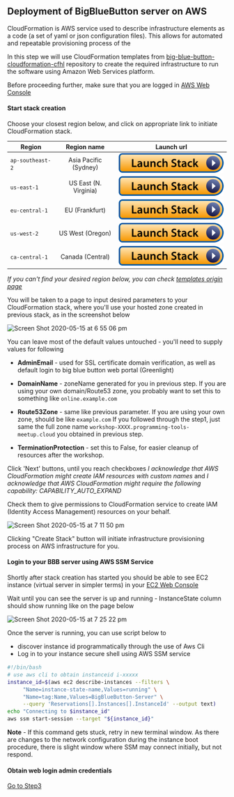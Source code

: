 
## Deployment of BigBlueButton server on AWS

CloudFormation is AWS service used to describe infrastructure elements as a code 
(a set of yaml or json configuration files). This allows for automated
and repeatable provisioning process of the 

In this step we will use CloudFormation templates from [big-blue-button-cloudformation-cfhl](https://github.com/toshke/big-blue-button-cloudformation-cfhl)
repository to create the required infrastructure to run the software using Amazon Web Services platform.


Before proceeding further, make sure that you are logged in [AWS Web Console](https://console.aws.amazon.com/)


#### Start stack creation 

Choose your closest region below, and click on appropriate link to initiate CloudFormation stack. 

| Region        |Region name    |   Launch url  |
| ------------- |:-------------:|:-------------:|
| `ap-southeast-2` | Asia Pacific (Sydney) | <a target="_blank" href="https://console.aws.amazon.com/cloudformation/home?region=ap-southeast-2#/stacks/new?stackName=big-blue-button&templateURL=https://s3.ap-southeast-2.amazonaws.com/templates-ap-southeast-2.cfhighlander.info/templates/bbb/1589275224/bbb.compiled.yaml"><img src="https://raw.githubusercontent.com/toshke/big-blue-button-cloudformation-cfhl/fec34f65f91ef984f95945a2e6e285c6b54f9992/launch-stack.svg" /></a>  |
| `us-east-1` | US East (N. Virginia) | <a target="_blank" href="https://console.aws.amazon.com/cloudformation/home?region=us-east-1#/stacks/new?stackName=big-blue-button&templateURL=https://s3.us-east-1.amazonaws.com/templates-us-east-1.cfhighlander.info/templates/bbb/1589275224/bbb.compiled.yaml"><img src="https://raw.githubusercontent.com/toshke/big-blue-button-cloudformation-cfhl/fec34f65f91ef984f95945a2e6e285c6b54f9992/launch-stack.svg" /></a>  |
| `eu-central-1` | EU (Frankfurt) | <a target="_blank" href="https://console.aws.amazon.com/cloudformation/home?region=eu-central-1#/stacks/new?stackName=big-blue-button&templateURL=https://s3.eu-central-1.amazonaws.com/templates-eu-central-1.cfhighlander.info/templates/bbb/1589275224/bbb.compiled.yaml"><img src="https://raw.githubusercontent.com/toshke/big-blue-button-cloudformation-cfhl/fec34f65f91ef984f95945a2e6e285c6b54f9992/launch-stack.svg" /></a>  |
| `us-west-2` | US West (Oregon) | <a target="_blank" href="https://console.aws.amazon.com/cloudformation/home?region=us-west-2#/stacks/new?stackName=big-blue-button&templateURL=https://s3.us-west-2.amazonaws.com/templates-us-west-2.cfhighlander.info/templates/bbb/1589275224/bbb.compiled.yaml"><img src="https://raw.githubusercontent.com/toshke/big-blue-button-cloudformation-cfhl/fec34f65f91ef984f95945a2e6e285c6b54f9992/launch-stack.svg" /></a>  |
| `ca-central-1` | Canada (Central) | <a target="_blank" href="https://console.aws.amazon.com/cloudformation/home?region=ca-central-1#/stacks/new?stackName=big-blue-button&templateURL=https://s3.ca-central-1.amazonaws.com/templates-ca-central-1.cfhighlander.info/templates/bbb/1589275224/bbb.compiled.yaml"><img src="https://raw.githubusercontent.com/toshke/big-blue-button-cloudformation-cfhl/fec34f65f91ef984f95945a2e6e285c6b54f9992/launch-stack.svg" /></a>  |

*If you can't find your desired region below, you can check <a target="_blank" href="https://github.com/toshke/big-blue-button-cloudformation-cfhl"> templates origin page</a>*

You will be taken to a page to input desired parameters to your CloudFormation stack, 
where you'll use your hosted zone created in previous stack, as in the screenshot below

![Screen Shot 2020-05-15 at 6 55 06 pm](https://user-images.githubusercontent.com/1170273/82031980-f58fc400-96dd-11ea-86e4-7580aebc4d7f.png)


You can leave most of the default values untouched - you'll need to supply values for following  

- **AdminEmail** - used for SSL certificate domain verification, as well as default login
                to big blue button web portal (Greenlight)
                
- **DomainName** - zoneName generated for you in previous step. If you are using your own domain/Route53 zone, 
you probably want to set this to something like `online.example.com`

- **Route53Zone** - same like previous parameter. If you are using your own zone, should be like `example.com` 
   If you followed through the step1, just same the full zone name `workshop-XXXX.programming-tools-meetup.cloud`
   you obtained in previous step. 
   
- **TerminationProtection** - set this to False, for easier cleanup of resources after the workshop. 

           
Click 'Next' buttons, until you reach checkboxes *I acknowledge that AWS CloudFormation might create IAM resources with custom names*
and *I acknowledge that AWS CloudFormation might require the following capability: CAPABILITY_AUTO_EXPAND*

Check them to give permissions to CloudFormation service to create IAM (Identity Access Management) resources
on your behalf.  

![Screen Shot 2020-05-15 at 7 11 50 pm](https://user-images.githubusercontent.com/1170273/82033499-283abc00-96e0-11ea-9a24-acbe6e7e74b5.png)

Clicking "Create Stack" button will initiate infrastructure provisioning process on AWS infrastructure for you. 



#### Login to your BBB server using AWS SSM Service

Shortly after stack creation has started you should be able to see EC2 instance (virtual server in simpler terms)
in your [EC2 Web Console](https://ap-southeast-2.console.aws.amazon.com/ec2/v2/home?region=ap-southeast-2#Instances:sort=instanceId)


Wait until you can see the server is up and running - InstanceState column should show running like on 
the page below

![Screen Shot 2020-05-15 at 7 25 22 pm](https://user-images.githubusercontent.com/1170273/82034682-dbf07b80-96e1-11ea-9933-8d7526f82442.png)

Once the server is running, you can use script below to 
 - discover instance id programmatically through the use of Aws Cli
 - Log in to your instance secure shell using AWS SSM service

```bash
#!/bin/bash
# use aws cli to obtain instanceid i-xxxxx
instance_id=$(aws ec2 describe-instances --filters \
     "Name=instance-state-name,Values=running" \
     "Name=tag:Name,Values=BigBlueButton-Server" \
     --query 'Reservations[].Instances[].InstanceId' --output text)
echo "Connecting to $instance_id"
aws ssm start-session --target "${instance_id}"
```

**Note** - If this command gets stuck, retry in new terminal window. As there are changes
to the network configuration during the instance boot procedure, there is slight window
where SSM may connect initially, but not respond. 


#### Obtain web login admin credentials


[Go to Step3](Step3.md) 